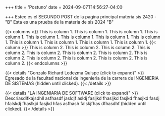 +++
title = 'Postuno'
date = 2024-09-07T14:56:27-04:00

+++
Estee es el SEGUNDO POST  de la pagina principal
materia sis 2420 - "B"
    Esta es una prueba de la materia de sis 2024 "B"

{{< columns >}}
This is column 1.
This is column 1.
This is column 1.
This is column 1.
This is column 1.
This is column 1.
This is column 1.
This is column 1.
This is column 1.
This is column 1.
This is column 1.
This is column 1.
{{< column >}}
This is column 2.
This is column 2.
This is column 2.
This is column 2.
This is column 2.
This is column 2.
This is column 2.
This is column 2.
This is column 2.
This is column 2.
This is column 2.
This is column 2.
{{< endcolumns >}}


{{< details "Gonzalo Richard Ledezma Quispe (click to expand)" >}}
Egresado de la facultad nacional de ingenieria de la carrera de INGENIERIA DE SISTEMAS (hidden until clicked).
{{< /details >}}

{{< details "LA INGENIARIA DE SOFTWARE (click to expand)" >}}
Descriasdlfkajsdhll asfhasdf jasldjf asldj fasljkd fhasljkd fasjkd fhasjkd fasdj hfalskdj fhaslkjd fasjkd hfas asfhash falskjfhas dfhasdhf (hidden until clicked).
{{< /details >}}